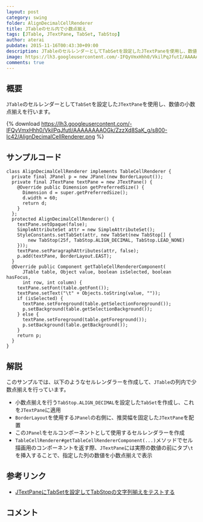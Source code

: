 ```yaml
---
layout: post
category: swing
folder: AlignDecimalCellRenderer
title: JTableのセル内で小数点揃え
tags: [JTable, JTextPane, TabSet, TabStop]
author: aterai
pubdate: 2015-11-16T00:43:30+09:00
description: JTableのセルレンダーとしてTabSetを設定したJTextPaneを使用し、数値の小数点揃えを行います。
image: https://lh3.googleusercontent.com/-IFQyVmxHhh0/VkilPqJfutI/AAAAAAAAOGk/ZzzXd8SaK_g/s800-Ic42/AlignDecimalCellRenderer.png
comments: true
---
```

## 概要
`JTable`のセルレンダーとして`TabSet`を設定した`JTextPane`を使用し、数値の小数点揃えを行います。

{% download https://lh3.googleusercontent.com/-IFQyVmxHhh0/VkilPqJfutI/AAAAAAAAOGk/ZzzXd8SaK_g/s800-Ic42/AlignDecimalCellRenderer.png %}

## サンプルコード
<pre class="prettyprint"><code>class AlignDecimalCellRenderer implements TableCellRenderer {
  private final JPanel p = new JPanel(new BorderLayout());
  private final JTextPane textPane = new JTextPane() {
    @Override public Dimension getPreferredSize() {
      Dimension d = super.getPreferredSize();
      d.width = 60;
      return d;
    }
  };
  protected AlignDecimalCellRenderer() {
    textPane.setOpaque(false);
    SimpleAttributeSet attr = new SimpleAttributeSet();
    StyleConstants.setTabSet(attr, new TabSet(new TabStop[] {
        new TabStop(25f, TabStop.ALIGN_DECIMAL, TabStop.LEAD_NONE)
    }));
    textPane.setParagraphAttributes(attr, false);
    p.add(textPane, BorderLayout.EAST);
  }
  @Override public Component getTableCellRendererComponent(
      JTable table, Object value, boolean isSelected, boolean hasFocus,
      int row, int column) {
    textPane.setFont(table.getFont());
    textPane.setText("\t" + Objects.toString(value, ""));
    if (isSelected) {
      textPane.setForeground(table.getSelectionForeground());
      p.setBackground(table.getSelectionBackground());
    } else {
      textPane.setForeground(table.getForeground());
      p.setBackground(table.getBackground());
    }
    return p;
  }
}
</code></pre>

## 解説
このサンプルでは、以下のようなセルレンダラーを作成して、`JTable`の列内で少数点揃えを行っています。

- 小数点揃えを行う`TabStop.ALIGN_DECIMAL`を設定した`TabSet`を作成し、これを`JTextPane`に適用
- `BorderLayout`を使用する`JPanel`の右側に、推奨幅を固定した`JTextPane`を配置
- この`JPanel`をセルコンポーネントとして使用するセルレンダラーを作成
- `TableCellRenderer#getTableCellRendererComponent(...)`メソッドでセル描画用のコンポーネントを返す際、`JTextPane`には実際の数値の前にタブ`\t`を挿入することで、指定した列の数値を小数点揃えで表示

<!-- dummy comment line for breaking list -->

## 参考リンク
- [JTextPaneにTabSetを設定してTabStopの文字列揃えをテストする](https://ateraimemo.com/Swing/TabSet.html)

<!-- dummy comment line for breaking list -->

## コメント
